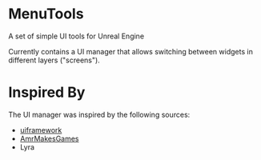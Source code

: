 # MenuTools

 A set of simple UI tools for Unreal Engine

Currently contains a UI manager that allows switching between widgets in different layers ("screens").

# Inspired By

The UI manager was inspired by the following sources:

- [uiframework](https://github.com/yankooliveira/uiframework)
- [AmrMakesGames](https://www.youtube.com/watch?v=udbU6ykFFGE)
- Lyra

